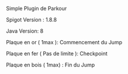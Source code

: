 Simple Plugin de Parkour

Spigot Version : 1.8.8

Java Version: 8

Plaque en or ( 1max ): Commencement du Jump

Plaque en fer ( Pas de limite ): Checkpoint

Plaque en bois ( 1max) : Fin du Jump
